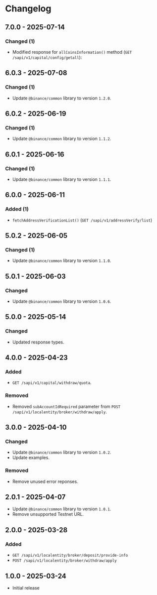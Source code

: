 # Changelog

## 7.0.0 - 2025-07-14

### Changed (1)

- Modified response for `allCoinsInformation()` method (`GET /sapi/v1/capital/config/getall`):

## 6.0.3 - 2025-07-08

### Changed (1)

- Update `@binance/common` library to version `1.2.0`.

## 6.0.2 - 2025-06-19

### Changed (1)

- Update `@binance/common` library to version `1.1.2`.

## 6.0.1 - 2025-06-16

### Changed (1)

- Update `@binance/common` library to version `1.1.1`.

## 6.0.0 - 2025-06-11

### Added (1)

- `fetchAddressVerificationList()` (`GET /sapi/v1/addressVerify/list`)

## 5.0.2 - 2025-06-05

### Changed (1)

- Update `@binance/common` library to version `1.1.0`.

## 5.0.1 - 2025-06-03

### Changed

- Update `@binance/common` library to version `1.0.6`.

## 5.0.0 - 2025-05-14

### Changed

- Updated response types.

## 4.0.0 - 2025-04-23

### Added

- `GET /sapi/v1/capital/withdraw/quota`.

### Removed

- Removed `subAccountIdRequired` parameter from `POST /sapi/v1/localentity/broker/withdraw/apply`.

## 3.0.0 - 2025-04-10

### Changed

- Update `@binance/common` library to version `1.0.2`.
- Update examples.

### Removed

- Remove unused error reponses.

## 2.0.1 - 2025-04-07

- Update `@binance/common` library to version `1.0.1`.
- Remove unsupported Testnet URL.

## 2.0.0 - 2025-03-28

### Added

- `GET /sapi/v1/localentity/broker/deposit/provide-info`
- `POST /sapi/v1/localentity/broker/withdraw/apply`

## 1.0.0 - 2025-03-24

- Initial release
